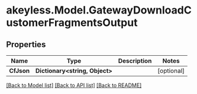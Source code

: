 # akeyless.Model.GatewayDownloadCustomerFragmentsOutput

## Properties

Name | Type | Description | Notes
------------ | ------------- | ------------- | -------------
**CfJson** | **Dictionary&lt;string, Object&gt;** |  | [optional] 

[[Back to Model list]](../README.md#documentation-for-models) [[Back to API list]](../README.md#documentation-for-api-endpoints) [[Back to README]](../README.md)

